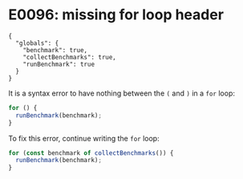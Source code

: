 # E0096: missing for loop header

```config-for-examples
{
  "globals": {
    "benchmark": true,
    "collectBenchmarks": true,
    "runBenchmark": true
  }
}
```

It is a syntax error to have nothing between the `(` and `)` in a `for` loop:

```javascript
for () {
  runBenchmark(benchmark);
}
```

To fix this error, continue writing the `for` loop:

```javascript
for (const benchmark of collectBenchmarks()) {
  runBenchmark(benchmark);
}
```
